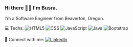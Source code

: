 ### Hi there 👋🏻 I'm Busra.

I'm a Software Engineer from Beaverton, Oregon. 

💻 Techs:   ![HTML5](https://img.shields.io/badge/-HTML5-333333?style=flat&logo=HTML5)
  ![CSS](https://img.shields.io/badge/-CSS-333333?style=flat&logo=CSS3&logoColor=1572B6)
  ![JavaScript](https://img.shields.io/badge/-JavaScript-333333?style=flat&logo=javascript)
  ![Java](https://img.shields.io/badge/-Java-333333?style=flat&logo=Java&logoColor=007396)
  ![Bootstrap](https://img.shields.io/badge/-Bootstrap-333333?style=flat&logo=bootstrap&logoColor=563D7C)

🤝 Connect with me: <a href="https://www.linkedin.com/in/busrauygurbarut/"><img alt="LinkedIn" src="https://img.shields.io/badge/LinkedIn-Busra%20Barut-blue?style=flat-square&logo=linkedin"></a>
